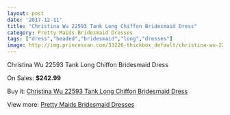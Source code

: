 ```yaml
---
layout: post
date: '2017-12-11'
title: "Christina Wu 22593 Tank Long Chiffon Bridesmaid Dress"
category: Pretty Maids Bridesmaid Dresses
tags: ["dress","beaded","bridesmaid","long","dresses"]
image: http://img.princessan.com/33226-thickbox_default/christina-wu-22593-tank-long-chiffon-bridesmaid-dress.jpg
---
```

Christina Wu 22593 Tank Long Chiffon Bridesmaid Dress

On Sales: **$242.99**
<a href="https://www.princessan.com/en/15408-christina-wu-22593-tank-long-chiffon-bridesmaid-dress.html"><amp-img layout="responsive" width="600" height="600" src="//img.princessan.com/33226-thickbox_default/christina-wu-22593-tank-long-chiffon-bridesmaid-dress.jpg" alt="Christina Wu 22593 Tank Long Chiffon Bridesmaid Dress 0" /></a>
<a href="https://www.princessan.com/en/15408-christina-wu-22593-tank-long-chiffon-bridesmaid-dress.html"><amp-img layout="responsive" width="600" height="600" src="//img.princessan.com/33227-thickbox_default/christina-wu-22593-tank-long-chiffon-bridesmaid-dress.jpg" alt="Christina Wu 22593 Tank Long Chiffon Bridesmaid Dress 1" /></a>

Buy it: [Christina Wu 22593 Tank Long Chiffon Bridesmaid Dress](https://www.princessan.com/en/15408-christina-wu-22593-tank-long-chiffon-bridesmaid-dress.html "Christina Wu 22593 Tank Long Chiffon Bridesmaid Dress")

View more: [Pretty Maids Bridesmaid Dresses](https://www.princessan.com/en/112- "Pretty Maids Bridesmaid Dresses")
